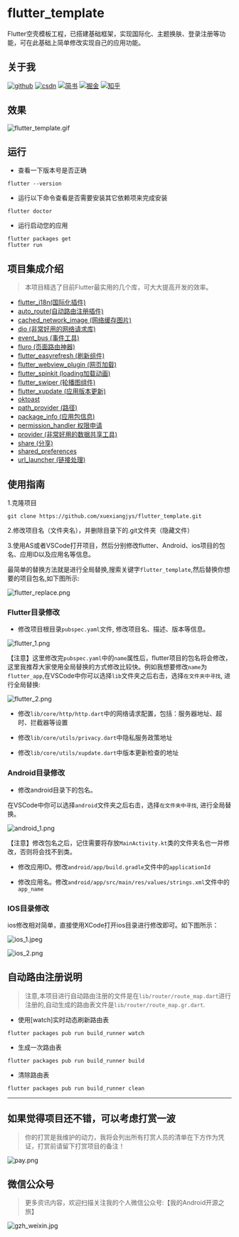 # flutter_template

Flutter空壳模板工程，已搭建基础框架，实现国际化、主题换肤、登录注册等功能，可在此基础上简单修改实现自己的应用功能。

## 关于我

[![github](https://img.shields.io/badge/GitHub-xuexiangjys-blue.svg)](https://github.com/xuexiangjys)   [![csdn](https://img.shields.io/badge/CSDN-xuexiangjys-green.svg)](http://blog.csdn.net/xuexiangjys)   [![简书](https://img.shields.io/badge/简书-xuexiangjys-red.svg)](https://www.jianshu.com/u/6bf605575337)   [![掘金](https://img.shields.io/badge/掘金-xuexiangjys-brightgreen.svg)](https://juejin.im/user/598feef55188257d592e56ed)   [![知乎](https://img.shields.io/badge/知乎-xuexiangjys-violet.svg)](https://www.zhihu.com/people/xuexiangjys) 


## 效果

![flutter_template.gif](https://img.rruu.net/image/5f7dc4e09424b)

## 运行

* 查看一下版本号是否正确
```
flutter --version
```

* 运行以下命令查看是否需要安装其它依赖项来完成安装
```
flutter doctor
```

* 运行启动您的应用
```
flutter packages get 
flutter run
```

## 项目集成介绍

> 本项目精选了目前Flutter最实用的几个库，可大大提高开发的效率。

* [flutter_i18n(国际化插件)](https://marketplace.visualstudio.com/items?itemName=esskar.vscode-flutter-i18n-json)
* [auto_route(自动路由注册插件)](https://pub.dev/packages/auto_route)
* [cached_network_image (网络缓存图片)](https://pub.dev/packages/cached_network_image)
* [dio (非常好用的网络请求库)](https://pub.dev/packages/dio)
* [event_bus (事件工具)](https://pub.dev/packages/event_bus)
* [fluro (页面路由神器)](https://pub.dev/packages/fluro)
* [flutter_easyrefresh (刷新组件)](https://pub.dev/packages/flutter_easyrefresh)
* [flutter_webview_plugin (网页加载)](https://pub.dev/packages/flutter_webview_plugin)
* [flutter_spinkit (loading加载动画)](https://pub.dev/packages/flutter_spinkit)
* [flutter_swiper (轮播图组件)](https://pub.dev/packages/flutter_swiper)
* [flutter_xupdate (应用版本更新)](https://pub.dev/packages/flutter_xupdate)
* [oktoast](https://pub.dev/packages/oktoast)
* [path_provider (路径)](https://pub.dev/packages/path_provider)
* [package_info (应用包信息)](https://pub.dev/packages/url_launcher)
* [permission_handler 权限申请](https://pub.dev/packages/permission_handler)
* [provider (非常好用的数据共享工具)](https://pub.dev/packages/provider)
* [share (分享)](https://pub.dev/packages/share)
* [shared_preferences](https://pub.dev/packages/shared_preferences)
* [url_launcher (链接处理)](https://pub.dev/packages/url_launcher)

## 使用指南

1.克隆项目

```
git clone https://github.com/xuexiangjys/flutter_template.git
```

2.修改项目名（文件夹名），并删除目录下的.git文件夹（隐藏文件）

3.使用AS或者VSCode打开项目，然后分别修改flutter、Android、ios项目的包名、应用ID以及应用名等信息。

最简单的替换方法就是进行全局替换,搜索关键字`flutter_template`,然后替换你想要的项目包名,如下图所示:

![flutter_replace.png](https://img.rruu.net/image/601e58c1c35c8)

### Flutter目录修改

* 修改项目根目录`pubspec.yaml`文件, 修改项目名、描述、版本等信息。

![flutter_1.png](https://img.rruu.net/image/5f7dc4dc3f52d)

【注意】这里修改完`pubspec.yaml`中的`name`属性后，flutter项目的包名将会修改，这里我推荐大家使用全局替换的方式修改比较快。例如我想要修改`name`为`flutter_app`,在VSCode中你可以选择`lib`文件夹之后右击，选择`在文件夹中寻找`, 进行全局替换:

![flutter_2.png](https://img.rruu.net/image/5f7dc4dea38d3)

* 修改`lib/core/http/http.dart`中的网络请求配置，包括：服务器地址、超时、拦截器等设置

* 修改`lib/core/utils/privacy.dart`中隐私服务政策地址

* 修改`lib/core/utils/xupdate.dart`中版本更新检查的地址


### Android目录修改

* 修改android目录下的包名。

在VSCode中你可以选择`android`文件夹之后右击，选择`在文件夹中寻找`, 进行全局替换。

![android_1.png](https://img.rruu.net/image/5f7dc4de2ab25)

【注意】修改包名之后，记住需要将存放`MainActivity.kt`类的文件夹名也一并修改，否则将会找不到类。

* 修改应用ID。修改`android/app/build.gradle`文件中的`applicationId`

* 修改应用名。修改`android/app/src/main/res/values/strings.xml`文件中的`app_name`

### IOS目录修改

ios修改相对简单，直接使用XCode打开ios目录进行修改即可。如下图所示：

![ios_1.jpeg](https://img.rruu.net/image/5f7dc4de4a9e3)

![ios_2.png](https://img.rruu.net/image/5f7dc4dee2d4b)

## 自动路由注册说明

> 注意,本项目进行自动路由注册的文件是在`lib/router/route_map.dart`进行注册的,自动生成的路由表文件是`lib/router/route_map.gr.dart`.

* 使用[watch]实时动态刷新路由表
```
flutter packages pub run build_runner watch
```
* 生成一次路由表
```
flutter packages pub run build_runner build
```
* 清除路由表
```
flutter packages pub run build_runner clean
```
---

## 如果觉得项目还不错，可以考虑打赏一波

> 你的打赏是我维护的动力，我将会列出所有打赏人员的清单在下方作为凭证，打赏前请留下打赏项目的备注！

![pay.png](https://img.rruu.net/image/5f871d00045da)

## 微信公众号

> 更多资讯内容，欢迎扫描关注我的个人微信公众号:【我的Android开源之旅】

![gzh_weixin.jpg](https://img.rruu.net/image/5f871cfff3194)

